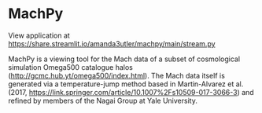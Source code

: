 # MachPy
View application at https://share.streamlit.io/amanda3utler/machpy/main/stream.py

MachPy is a viewing tool for the Mach data of a subset of cosmological simulation Omega500 catalogue halos (http://gcmc.hub.yt/omega500/index.html). The Mach data itself is generated via a temperature-jump method based in Martin-Alvarez et al. (2017, https://link.springer.com/article/10.1007%2Fs10509-017-3066-3) and refined by members of the Nagai Group at Yale University.
